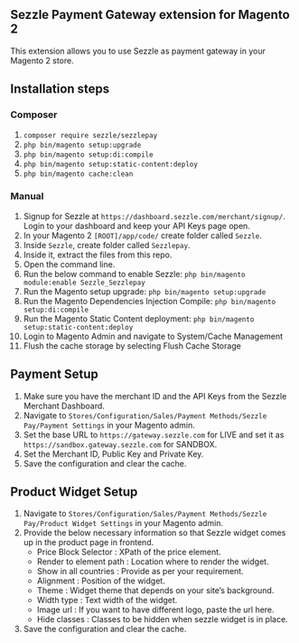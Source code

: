 ## Sezzle Payment Gateway extension for Magento 2

This extension allows you to use Sezzle as payment gateway in your Magento 2 store.

## Installation steps

### Composer
1. `composer require sezzle/sezzlepay`
2. `php bin/magento setup:upgrade`
3. `php bin/magento setup:di:compile`
4. `php bin/magento setup:static-content:deploy`
5. `php bin/magento cache:clean`

### Manual
1. Signup for Sezzle at `https://dashboard.sezzle.com/merchant/signup/`. Login to your dashboard and keep your API Keys page open.
2. In your Magento 2 `[ROOT]/app/code/` create folder called `Sezzle`.
3. Inside `Sezzle`, create folder called `Sezzlepay`.
4. Inside it, extract the files from this repo.
5. Open the command line.
6. Run the below command to enable Sezzle:
`php bin/magento module:enable Sezzle_Sezzlepay`
7. Run the Magento setup upgrade:
`php bin/magento setup:upgrade`
8. Run the Magento Dependencies Injection Compile:
`php bin/magento setup:di:compile`
9. Run the Magento Static Content deployment:
`php bin/magento setup:static-content:deploy`
10. Login to Magento Admin and navigate to System/Cache Management
11. Flush the cache storage by selecting Flush Cache Storage

## Payment Setup
1. Make sure you have the merchant ID and the API Keys from the Sezzle Merchant Dashboard.
2. Navigate to `Stores/Configuration/Sales/Payment Methods/Sezzle Pay/Payment Settings` in your Magento admin.
3. Set the base URL to `https://gateway.sezzle.com` for LIVE and set it as `https://sandbox.gateway.sezzle.com` for SANDBOX.
4. Set the Merchant ID, Public Key and Private Key.
5. Save the configuration and clear the cache.

## Product Widget Setup
1. Navigate to `Stores/Configuration/Sales/Payment Methods/Sezzle Pay/Product Widget Settings` in your Magento admin.
2. Provide the below necessary information so that Sezzle widget comes up in the product page in frontend.
   - Price Block Selector : XPath of the price element.
   - Render to element path : Location where to render the widget.
   - Show in all countries : Provide as per your requirement.
   - Alignment : Position of the widget.
   - Theme : Widget theme that depends on your site’s background.
   - Width type : Text width of the widget.
   - Image url : If you want to have different logo, paste the url here.
   - Hide classes : Classes to be hidden when sezzle widget is in place.
4. Save the configuration and clear the cache.
```